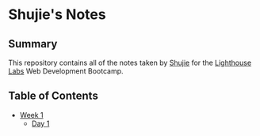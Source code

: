 # Shujie's Notes
## Summary 

This repository contains all of the notes taken by [Shujie](https://github.com/shujie1st) for the [Lighthouse Labs](https://www.lighthouselabs.ca/) Web Development Bootcamp.

## Table of Contents
* [Week 1](/Week_1)
  * [Day 1](/Week_1/Day_1)